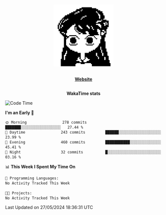 ##

<p align="center">
  <img src="./person.gif" />
</p>

##

<div align="center">
  <p>
    <strong>
    <a href='https://domm.me'>Website</a>
    </strong>
  </p>
</div>

##

<div align="center">
  <p>
    <strong>
    WakaTime stats
    </strong>
  </p>
</div>

<!--START_SECTION:waka-->
![Code Time](http://img.shields.io/badge/Code%20Time-119%20hrs%2045%20mins-blue)

**I'm an Early 🐤** 

```text
🌞 Morning                278 commits         ███████░░░░░░░░░░░░░░░░░░   27.44 % 
🌆 Daytime                243 commits         ██████░░░░░░░░░░░░░░░░░░░   23.99 % 
🌃 Evening                460 commits         ███████████░░░░░░░░░░░░░░   45.41 % 
🌙 Night                  32 commits          █░░░░░░░░░░░░░░░░░░░░░░░░   03.16 % 
```


📊 **This Week I Spent My Time On** 

```text
💬 Programming Languages: 
No Activity Tracked This Week

🐱‍💻 Projects: 
No Activity Tracked This Week
```


 Last Updated on 27/05/2024 18:36:31 UTC
<!--END_SECTION:waka-->

